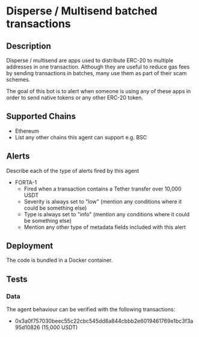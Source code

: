 # Disperse / Multisend batched transactions

## Description

Disperse / multisend are apps used to distribute ERC-20 to multiple addresses in one transaction.
Although they are useful to reduce gas fees by sending transactions in batches, many use them as part of their scam schemes. 

The goal of this bot is to alert when someone is using any of these apps in order to send native tokens or any other ERC-20 token.

## Supported Chains

- Ethereum
- List any other chains this agent can support e.g. BSC

## Alerts

Describe each of the type of alerts fired by this agent

- FORTA-1
  - Fired when a transaction contains a Tether transfer over 10,000 USDT
  - Severity is always set to "low" (mention any conditions where it could be something else)
  - Type is always set to "info" (mention any conditions where it could be something else)
  - Mention any other type of metadata fields included with this alert

## Deployment

The code is bundled in a Docker container.

## Tests

### Data

The agent behaviour can be verified with the following transactions:

- 0x3a0f757030beec55c22cbc545dd8a844cbbb2e6019461769e1bc3f3a95d10826 (15,000 USDT)
